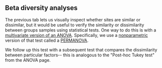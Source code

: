 ## Beta diversity analyses

The previous tab lets us visually inspect whether sites are similar or dissimilar, but it would be useful to verify the similarity or dissimilarity between groups samples using statistical tests. One way to do this is with a [multivariate version of an ANOVA](https://en.wikipedia.org/wiki/Multivariate_analysis_of_variance). Specifically, we use a [nonparametric](https://cran.r-project.org/web/packages/vegan/vegan.pdf) version of that test called a [PERMANOVA](https://en.wikipedia.org/wiki/Permutational_analysis_of_variance). 


We follow up this test with a subsequent test that compares the dissimilarity between particular factors-- this is analogous to the "Post-hoc Tukey test" from the ANOVA page. 
